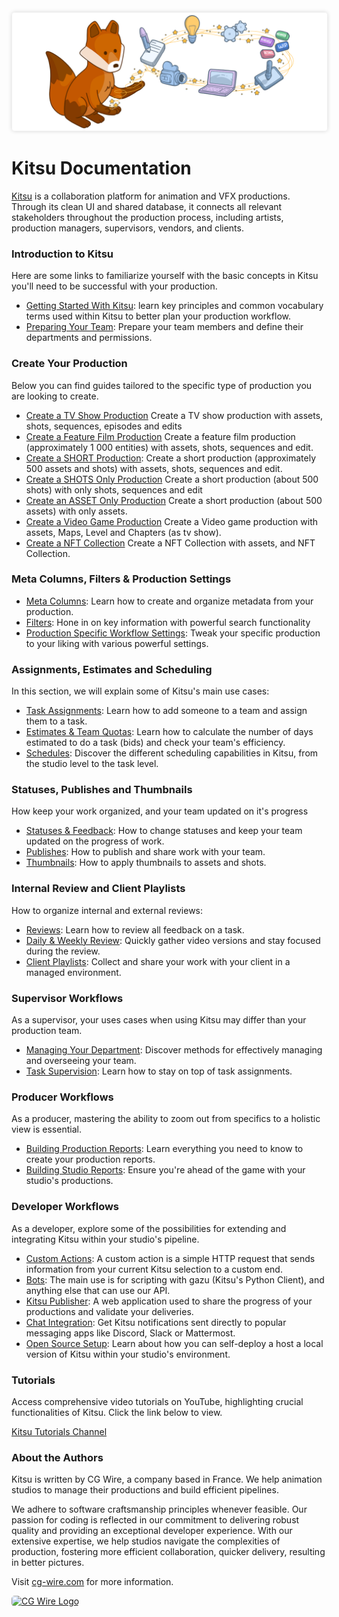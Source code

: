 <style>
img {
  border: 1px solid #EEE;
  box-shadow: 0 0 6px 0px #DDD;
  border-radius: 5px;
}

img[src$='#logo-cgwire'],
img[src$='#logo-kitsu'] {
  border: 0;
  box-shadow: none;
}
</style>

![Kitsu Banner](./img/kitsu-banner.png#logo-kitsu)

# Kitsu Documentation

[Kitsu](https://cg-wire.com/kitsu) is a collaboration platform for animation and VFX productions. Through its clean UI and shared database, it connects all relevant stakeholders throughout the production process, including artists, production managers, supervisors, vendors, and clients.

### Introduction to Kitsu
Here are some links to familiarize yourself with the basic concepts in Kitsu you'll need to be successful with your production.

* [Getting Started With Kitsu](configure-kitsu/README.md): learn key principles and common vocabulary terms used within Kitsu to better plan your production workflow.
* [Preparing Your Team](team/README.md): Prepare your team members and define their departments and permissions.

### Create Your Production

Below you can find guides tailored to the specific type of production you are looking to create.

  * [Create a TV Show Production](tvshow/README.md) Create a TV show production with assets, shots, sequences, episodes and edits
  * [Create a Feature Film Production](feature/README.md) Create a feature film production (approximately 1 000 entities) with assets, shots, sequences and edit.
* [Create a SHORT Production](short/README.md): Create a short production (approximately 500 assets and shots) with assets, shots, sequences and edit.
 * [Create a SHOTS Only Production](short-shot/README.md) Create a short production (about 500 shots) with only shots, sequences and edit
  * [Create an ASSET Only Production](short-asset/README.md) Create a short production (about 500 assets) with only assets.
  * [Create a Video Game Production](videogame/README.md) Create a Video game production with assets, Maps, Level and Chapters (as tv show).
  * [Create a NFT Collection](nft/README.md) Create a NFT Collection with assets, and NFT Collection.

### Meta Columns, Filters & Production Settings

* [Meta Columns](meta-column/README.md): Learn how to create and organize metadata from your production.
* [Filters](filter/README.md): Hone in on key information with powerful search functionality
* [Production Specific Workflow Settings](configure-prod/README.md): Tweak your specific production to your liking with various powerful settings.

### Assignments, Estimates and Scheduling

In this section, we will explain some of Kitsu's main use cases:

* [Task Assignments](assignation/README.md): Learn how to add someone to a team and assign them to a task.
* [Estimates & Team Quotas](estimation/README.md): Learn how to calculate the number of days estimated to do a task (bids) and check your team's efficiency.
* [Schedules](schedules/README.md): Discover the different scheduling capabilities in Kitsu, from the studio level to the task level.

### Statuses, Publishes and Thumbnails

How keep your work organized, and your team updated on it's progress

* [Statuses & Feedback](status/README.md): How to change statuses and keep your team updated on the progress of work.
* [Publishes](publish/README.md): How to publish and share work with your team. 
* [Thumbnails](thumbnails/README.md): How to apply thumbnails to assets and shots.

### Internal Review and Client Playlists

How to organize internal and external reviews:

* [Reviews](review/README.md): Learn how to review all feedback on a task.
* [Daily & Weekly Review](review-weekly/README.md): Quickly gather video versions and stay focused during the review.
* [Client Playlists](playlist-client/README.md): Collect and share your work with your client in a managed environment.


### Supervisor Workflows

As a supervisor, your uses cases when using Kitsu may differ than your production team.

* [Managing Your Department](supervisor-team/README.md): Discover methods for effectively managing and overseeing your team.
* [Task Supervision](supervisor-tasks/README.md): Learn how to stay on top of task assignments. 

### Producer Workflows

As a producer, mastering the ability to zoom out from specifics to a holistic view is essential.

* [Building Production Reports](production-report/README.md): Learn everything you need to know to create your production reports.
* [Building Studio Reports](studio-report/README.md): Ensure you're ahead of the game with your studio's productions.


### Developer Workflows

As a developer, explore some of the possibilities for extending and integrating Kitsu within your studio's pipeline.

* [Custom Actions](custom-actions/README.md): A custom action is a simple HTTP request that sends information from your current Kitsu selection to a custom end.
* [Bots](bots/README.md): The main use is for scripting with gazu (Kitsu's Python Client), and anything else that can use our API.
* [Kitsu Publisher](publisher/README.md): A web application used to share the progress of your productions and validate your deliveries.
* [Chat Integration](chat-integration/README.md): Get Kitsu notifications sent directly to popular messaging apps like Discord, Slack or Mattermost.
* [Open Source Setup](installation/README.md): Learn about how you can self-deploy a host a local version of Kitsu within your studio's environment.




### Tutorials

Access comprehensive video tutorials on YouTube, highlighting crucial functionalities of Kitsu. Click the link below to view.

[Kitsu Tutorials Channel](https://www.youtube.com/playlist?list=PLp_1gB5ZBHXqnQgZ4TCrAt7smxesaDo29)


### About the Authors

Kitsu is written by CG Wire, a company based in France. We help animation studios to manage their productions and build efficient pipelines.

We adhere to software craftsmanship principles whenever feasible. Our passion for coding is reflected in our commitment to delivering robust quality and providing an exceptional developer experience. With our extensive expertise, we help studios navigate the complexities of production, fostering more efficient collaboration, quicker delivery, resulting in better pictures.

Visit [cg-wire.com](https://cg-wire.com) for more information.

[![CG Wire Logo](./img/cgwire.png#logo-cgwire)](https://cg-wire.com)
